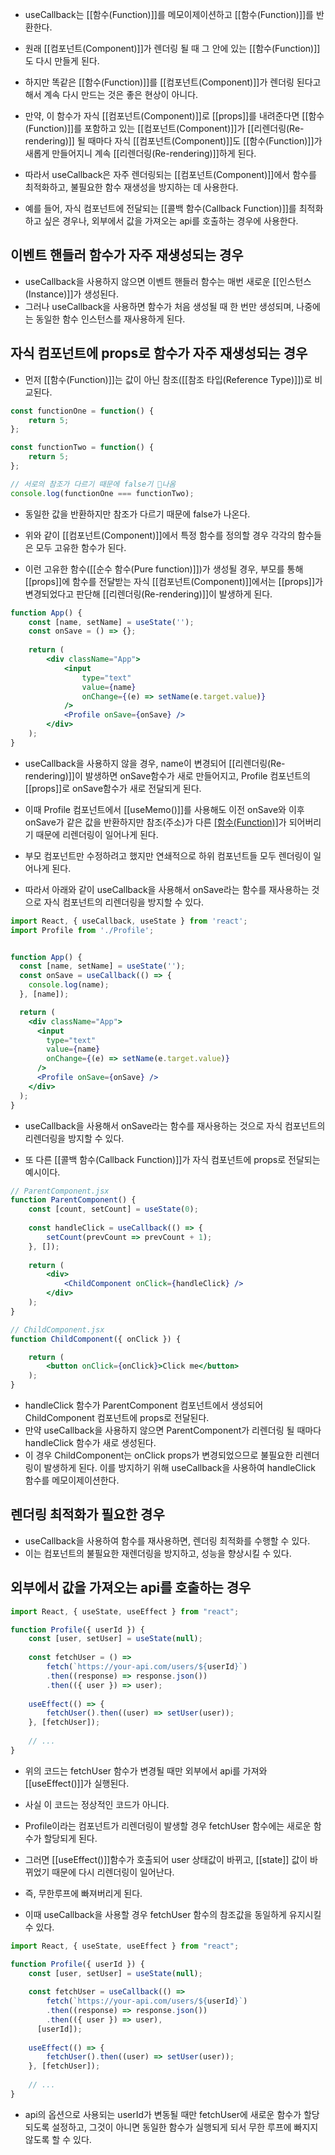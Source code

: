- useCallback는 [[함수(Function)]]를 메모이제이션하고 [[함수(Function)]]를 반환한다.

- 원래 [[컴포넌트(Component)]]가 렌더링 될 때 그 안에 있는 [[함수(Function)]]도 다시 만들게 된다.
- 하지만 똑같은 [[함수(Function)]]를 [[컴포넌트(Component)]]가 렌더링 된다고 해서 계속 다시 만드는 것은 좋은 현상이 아니다.
- 만약, 이 함수가 자식 [[컴포넌트(Component)]]로 [[props]]를 내려준다면 [[함수(Function)]]를 포함하고 있는 [[컴포넌트(Component)]]가 [[리렌더링(Re-rendering)]] 될 때마다 자식 [[컴포넌트(Component)]]도 [[함수(Function)]]가 새롭게 만들어지니 계속 [[리렌더링(Re-rendering)]]하게 된다.

- 따라서 useCallback은 자주 렌더링되는 [[컴포넌트(Component)]]에서 함수를 최적화하고, 불필요한 함수 재생성을 방지하는 데 사용한다.

- 예를 들어, 자식 컴포넌트에 전달되는 [[콜백 함수(Callback Function)]]를 최적화하고 싶은 경우나, 외부에서 값을 가져오는 api를 호출하는 경우에 사용한다.


## 이벤트 핸들러 함수가 자주 재생성되는 경우

- useCallback을 사용하지 않으면 이벤트 핸들러 함수는 매번 새로운 [[인스턴스(Instance)]]가 생성된다.
- 그러나 useCallback을 사용하면 함수가 처음 생성될 때 한 번만 생성되며, 나중에는 동일한 함수 인스턴스를 재사용하게 된다.


## 자식 컴포넌트에 props로 함수가 자주 재생성되는 경우

- 먼저 [[함수(Function)]]는 값이 아닌 참조([[참조 타입(Reference Type)]])로 비교된다.

```js
const functionOne = function() {
	return 5;
};

const functionTwo = function() {
	return 5;
};

// 서로의 참조가 다르기 때문에 false기 나옴
console.log(functionOne === functionTwo);
```

- 동일한 값을 반환하지만 참조가 다르기 때문에 false가 나온다.
- 위와 같이 [[컴포넌트(Component)]]에서 특정 함수를 정의할 경우 각각의 함수들은 모두 고유한 함수가 된다.

- 이런 고유한 함수([[순수 함수(Pure function)]])가 생성될 경우, 부모를 통해 [[props]]에 함수를 전달받는 자식 [[컴포넌트(Component)]]에서는 [[props]]가 변경되었다고 판단해 [[리렌더링(Re-rendering)]]이 발생하게 된다.

```jsx
function App() {
	const [name, setName] = useState('');
	const onSave = () => {};
	
	return (
		<div className="App">
		    <input
			    type="text"
			    value={name}
			    onChange={(e) => setName(e.target.value)}
		    />
		    <Profile onSave={onSave} />
		</div>
	);
}
```

- useCallback을 사용하지 않을 경우, name이 변경되어 [[리렌더링(Re-rendering)]]이 발생하면 onSave함수가 새로 만들어지고, Profile 컴포넌트의 [[props]]로 onSave함수가 새로 전달되게 된다.

- 이때 Profile 컴포넌트에서 [[useMemo()]]를 사용해도 이전 onSave와 이후 onSave가 같은 값을 반환하지만 참조(주소)가 다른 [[함수(Function)]]([[객체(Object)]])가 되어버리기 때문에 리렌더링이 일어나게 된다.
 - 부모 컴포넌트만 수정하려고 했지만 연쇄적으로 하위 컴포넌트들 모두 렌더링이 일어나게 된다.

- 따라서 아래와 같이 useCallback을 사용해서 onSave라는 함수를 재사용하는 것으로 자식 컴포넌트의 리렌더링을 방지할 수 있다.

```jsx
import React, { useCallback, useState } from 'react';
import Profile from './Profile';


function App() {
  const [name, setName] = useState('');
  const onSave = useCallback(() => {
    console.log(name);
  }, [name]);

  return (
    <div className="App">
      <input
        type="text"
        value={name}
        onChange={(e) => setName(e.target.value)}
      />
      <Profile onSave={onSave} />
    </div>
  );
}
```

- useCallback을 사용해서 onSave라는 함수를 재사용하는 것으로 자식 컴포넌트의 리렌더링을 방지할 수 있다.

- 또 다른 [[콜백 함수(Callback Function)]]가 자식 컴포넌트에 props로 전달되는 예시이다.

```jsx
// ParentComponent.jsx
function ParentComponent() {
	const [count, setCount] = useState(0);
	
	const handleClick = useCallback(() => {
		setCount(prevCount => prevCount + 1);
	}, []);
	
	return (
		<div>
			<ChildComponent onClick={handleClick} />
		</div>
	);
}

// ChildComponent.jsx
function ChildComponent({ onClick }) {

	return (
		<button onClick={onClick}>Click me</button>
	);
}
```

- handleClick 함수가 ParentComponent 컴포넌트에서 생성되어 ChildComponent 컴포넌트에 props로 전달된다. 
- 만약 useCallback을 사용하지 않으면 ParentComponent가 리렌더링 될 때마다 handleClick 함수가 새로 생성된다. 
- 이 경우 ChildComponent는 onClick props가 변경되었으므로 불필요한 리렌더링이 발생하게 된다. 이를 방지하기 위해 useCallback을 사용하여 handleClick 함수를 메모이제이션한다.

## 렌더링 최적화가 필요한 경우

- useCallback을 사용하여 함수를 재사용하면, 렌더링 최적화를 수행할 수 있다. 
- 이는 컴포넌트의 불필요한 재렌더링을 방지하고, 성능을 향상시킬 수 있다.
## 외부에서 값을 가져오는 api를 호출하는 경우

```jsx
import React, { useState, useEffect } from "react";

function Profile({ userId }) {
	const [user, setUser] = useState(null);
	
	const fetchUser = () =>
		fetch(`https://your-api.com/users/${userId}`)
		.then((response) => response.json())
		.then(({ user }) => user);
	
	useEffect(() => {
		fetchUser().then((user) => setUser(user));
	}, [fetchUser]);
	
	// ...
}
```

- 위의 코드는 fetchUser 함수가 변경될 때만 외부에서 api를 가져와 [[useEffect()]]가 실행된다.

- 사실 이 코드는 정상적인 코드가 아니다.
- Profile이라는 컴포넌트가 리렌더링이 발생할 경우 fetchUser 함수에는 새로운 함수가 할당되게 된다.
- 그러면 [[useEffect()]]함수가 호출되어 user 상태값이 바뀌고, [[state]] 값이 바뀌었기 때문에 다시 리렌더링이 일어난다.
- 즉, 무한루프에 빠져버리게 된다.

- 이때 useCallback을 사용할 경우 fetchUser 함수의 참조값을 동일하게 유지시킬 수 있다.

```jsx
import React, { useState, useEffect } from "react";

function Profile({ userId }) {
	const [user, setUser] = useState(null);
	
	const fetchUser = useCallback(() =>
		fetch(`https://your-api.com/users/${userId}`)
		.then((response) => response.json())
        .then(({ user }) => user),
      [userId]);
      
	useEffect(() => {
	    fetchUser().then((user) => setUser(user));
	}, [fetchUser]);
	
	// ...
}
```

- api의 옵션으로 사용되는 userId가 변동될 때만 fetchUser에 새로운 함수가 할당되도록 설정하고, 그것이 아니면 동일한 함수가 실행되게 되서 무한 루프에 빠지지 않도록 할 수 있다.